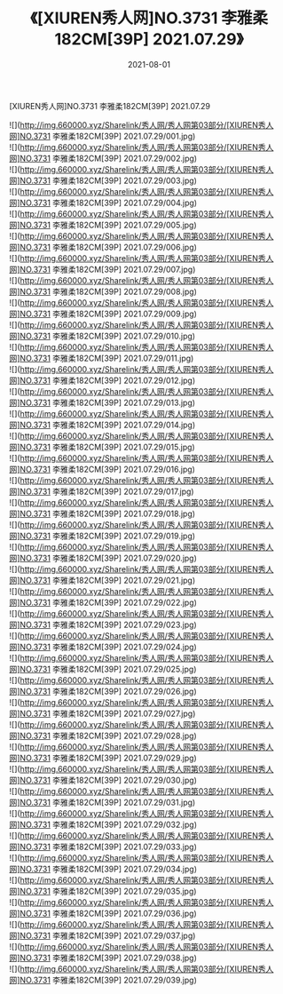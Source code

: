 ﻿---
layout: post
title:  《[XIUREN秀人网]NO.3731 李雅柔182CM[39P] 2021.07.29》
date:   2021-08-01
img: http://img.660000.xyz/Sharelink/秀人网/秀人网第03部分/[XIUREN秀人网]NO.3731 李雅柔182CM[39P] 2021.07.29/000.jpg
categories: [美女, 清纯, 唯美]
---

[XIUREN秀人网]NO.3731 李雅柔182CM[39P] 2021.07.29

  ![](http://img.660000.xyz/Sharelink/秀人网/秀人网第03部分/[XIUREN秀人网]NO.3731 李雅柔182CM[39P] 2021.07.29/001.jpg) <br> ![](http://img.660000.xyz/Sharelink/秀人网/秀人网第03部分/[XIUREN秀人网]NO.3731 李雅柔182CM[39P] 2021.07.29/002.jpg) <br> ![](http://img.660000.xyz/Sharelink/秀人网/秀人网第03部分/[XIUREN秀人网]NO.3731 李雅柔182CM[39P] 2021.07.29/003.jpg) <br> ![](http://img.660000.xyz/Sharelink/秀人网/秀人网第03部分/[XIUREN秀人网]NO.3731 李雅柔182CM[39P] 2021.07.29/004.jpg) <br> ![](http://img.660000.xyz/Sharelink/秀人网/秀人网第03部分/[XIUREN秀人网]NO.3731 李雅柔182CM[39P] 2021.07.29/005.jpg) <br> ![](http://img.660000.xyz/Sharelink/秀人网/秀人网第03部分/[XIUREN秀人网]NO.3731 李雅柔182CM[39P] 2021.07.29/006.jpg) <br> ![](http://img.660000.xyz/Sharelink/秀人网/秀人网第03部分/[XIUREN秀人网]NO.3731 李雅柔182CM[39P] 2021.07.29/007.jpg) <br> ![](http://img.660000.xyz/Sharelink/秀人网/秀人网第03部分/[XIUREN秀人网]NO.3731 李雅柔182CM[39P] 2021.07.29/008.jpg) <br> ![](http://img.660000.xyz/Sharelink/秀人网/秀人网第03部分/[XIUREN秀人网]NO.3731 李雅柔182CM[39P] 2021.07.29/009.jpg) <br> ![](http://img.660000.xyz/Sharelink/秀人网/秀人网第03部分/[XIUREN秀人网]NO.3731 李雅柔182CM[39P] 2021.07.29/010.jpg) <br> ![](http://img.660000.xyz/Sharelink/秀人网/秀人网第03部分/[XIUREN秀人网]NO.3731 李雅柔182CM[39P] 2021.07.29/011.jpg) <br> ![](http://img.660000.xyz/Sharelink/秀人网/秀人网第03部分/[XIUREN秀人网]NO.3731 李雅柔182CM[39P] 2021.07.29/012.jpg) <br> ![](http://img.660000.xyz/Sharelink/秀人网/秀人网第03部分/[XIUREN秀人网]NO.3731 李雅柔182CM[39P] 2021.07.29/013.jpg) <br> ![](http://img.660000.xyz/Sharelink/秀人网/秀人网第03部分/[XIUREN秀人网]NO.3731 李雅柔182CM[39P] 2021.07.29/014.jpg) <br> ![](http://img.660000.xyz/Sharelink/秀人网/秀人网第03部分/[XIUREN秀人网]NO.3731 李雅柔182CM[39P] 2021.07.29/015.jpg) <br> ![](http://img.660000.xyz/Sharelink/秀人网/秀人网第03部分/[XIUREN秀人网]NO.3731 李雅柔182CM[39P] 2021.07.29/016.jpg) <br> ![](http://img.660000.xyz/Sharelink/秀人网/秀人网第03部分/[XIUREN秀人网]NO.3731 李雅柔182CM[39P] 2021.07.29/017.jpg) <br> ![](http://img.660000.xyz/Sharelink/秀人网/秀人网第03部分/[XIUREN秀人网]NO.3731 李雅柔182CM[39P] 2021.07.29/018.jpg) <br> ![](http://img.660000.xyz/Sharelink/秀人网/秀人网第03部分/[XIUREN秀人网]NO.3731 李雅柔182CM[39P] 2021.07.29/019.jpg) <br> ![](http://img.660000.xyz/Sharelink/秀人网/秀人网第03部分/[XIUREN秀人网]NO.3731 李雅柔182CM[39P] 2021.07.29/020.jpg) <br> ![](http://img.660000.xyz/Sharelink/秀人网/秀人网第03部分/[XIUREN秀人网]NO.3731 李雅柔182CM[39P] 2021.07.29/021.jpg) <br> ![](http://img.660000.xyz/Sharelink/秀人网/秀人网第03部分/[XIUREN秀人网]NO.3731 李雅柔182CM[39P] 2021.07.29/022.jpg) <br> ![](http://img.660000.xyz/Sharelink/秀人网/秀人网第03部分/[XIUREN秀人网]NO.3731 李雅柔182CM[39P] 2021.07.29/023.jpg) <br> ![](http://img.660000.xyz/Sharelink/秀人网/秀人网第03部分/[XIUREN秀人网]NO.3731 李雅柔182CM[39P] 2021.07.29/024.jpg) <br> ![](http://img.660000.xyz/Sharelink/秀人网/秀人网第03部分/[XIUREN秀人网]NO.3731 李雅柔182CM[39P] 2021.07.29/025.jpg) <br> ![](http://img.660000.xyz/Sharelink/秀人网/秀人网第03部分/[XIUREN秀人网]NO.3731 李雅柔182CM[39P] 2021.07.29/026.jpg) <br> ![](http://img.660000.xyz/Sharelink/秀人网/秀人网第03部分/[XIUREN秀人网]NO.3731 李雅柔182CM[39P] 2021.07.29/027.jpg) <br> ![](http://img.660000.xyz/Sharelink/秀人网/秀人网第03部分/[XIUREN秀人网]NO.3731 李雅柔182CM[39P] 2021.07.29/028.jpg) <br> ![](http://img.660000.xyz/Sharelink/秀人网/秀人网第03部分/[XIUREN秀人网]NO.3731 李雅柔182CM[39P] 2021.07.29/029.jpg) <br> ![](http://img.660000.xyz/Sharelink/秀人网/秀人网第03部分/[XIUREN秀人网]NO.3731 李雅柔182CM[39P] 2021.07.29/030.jpg) <br> ![](http://img.660000.xyz/Sharelink/秀人网/秀人网第03部分/[XIUREN秀人网]NO.3731 李雅柔182CM[39P] 2021.07.29/031.jpg) <br> ![](http://img.660000.xyz/Sharelink/秀人网/秀人网第03部分/[XIUREN秀人网]NO.3731 李雅柔182CM[39P] 2021.07.29/032.jpg) <br> ![](http://img.660000.xyz/Sharelink/秀人网/秀人网第03部分/[XIUREN秀人网]NO.3731 李雅柔182CM[39P] 2021.07.29/033.jpg) <br> ![](http://img.660000.xyz/Sharelink/秀人网/秀人网第03部分/[XIUREN秀人网]NO.3731 李雅柔182CM[39P] 2021.07.29/034.jpg) <br> ![](http://img.660000.xyz/Sharelink/秀人网/秀人网第03部分/[XIUREN秀人网]NO.3731 李雅柔182CM[39P] 2021.07.29/035.jpg) <br> ![](http://img.660000.xyz/Sharelink/秀人网/秀人网第03部分/[XIUREN秀人网]NO.3731 李雅柔182CM[39P] 2021.07.29/036.jpg) <br> ![](http://img.660000.xyz/Sharelink/秀人网/秀人网第03部分/[XIUREN秀人网]NO.3731 李雅柔182CM[39P] 2021.07.29/037.jpg) <br> ![](http://img.660000.xyz/Sharelink/秀人网/秀人网第03部分/[XIUREN秀人网]NO.3731 李雅柔182CM[39P] 2021.07.29/038.jpg) <br> ![](http://img.660000.xyz/Sharelink/秀人网/秀人网第03部分/[XIUREN秀人网]NO.3731 李雅柔182CM[39P] 2021.07.29/039.jpg) <br>